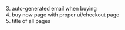 
3. auto-generated email when buying
4. buy now page with proper ui/checkout page
5. title of all pages